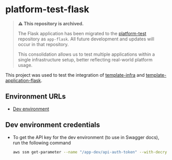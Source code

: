 # platform-test-flask

> **⚠️ This repository is archived.**
>
> The Flask application has been migrated to the [platform-test](https://github.com/navapbc/platform-test) repository as `app-flask`. All future development and updates will occur in that repository.
>
> This consolidation allows us to test multiple applications within a single infrastructure setup, better reflecting real-world platform usage.

This project was used to test the integration of [template-infra](https://github.com/navapbc/template-infra) and [template-application-flask](https://github.com/navapbc/template-application-flask).

## Environment URLs

* [Dev environment](http://app-dev-828855199.us-east-1.elb.amazonaws.com/docs)

## Dev environment credentials

* To get the API key for the dev environment (to use in Swagger docs), run the following command

    ```bash
    aws ssm get-parameter --name "/app-dev/api-auth-token" --with-decryption --query Parameter.Value --output text
    ```
